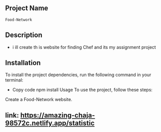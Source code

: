 ## Project Name

`Food-Network`

## Description

-  i ill create th is website for finding Chef and its my assignment project

## Installation

To install the project dependencies, run the following command in your terminal:

-  Copy code
   npm install
   Usage
   To use the project, follow these steps:

Create a Food-Network website.

## link: https://amazing-chaja-98572c.netlify.app/statistic